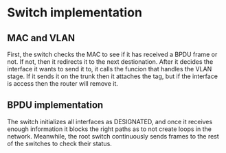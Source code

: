 # Switch implementation

## MAC and VLAN
First, the switch checks the MAC to see if it has received a BPDU frame or not. If not, then it redirects it to the next destionation.
After it decides the interface it wants to send it to, it calls the funcion that handles the VLAN stage. If it sends it on the trunk then it attaches the tag, but if the interface is access then the router will remove it.

## BPDU implementation
The switch initializes all interfaces as DESIGNATED, and once it receives enough information it blocks the right paths as to not create loops in the network.
Meanwhile, the root switch continuously sends frames to the rest of the switches to check their status.
